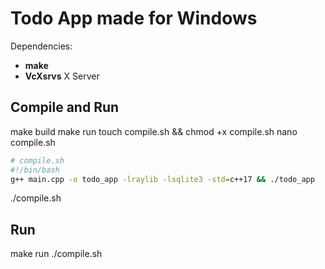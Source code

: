 # Todo App made for Windows

Dependencies:

* __make__
* __VcXsrvs__ X Server

## Compile and Run

make build
make run
touch compile.sh && chmod +x compile.sh
nano compile.sh

```sh
# compile.sh
#!/bin/bash
g++ main.cpp -o todo_app -lraylib -lsqlite3 -std=c++17 && ./todo_app
```

./compile.sh

## Run

make run
./compile.sh
